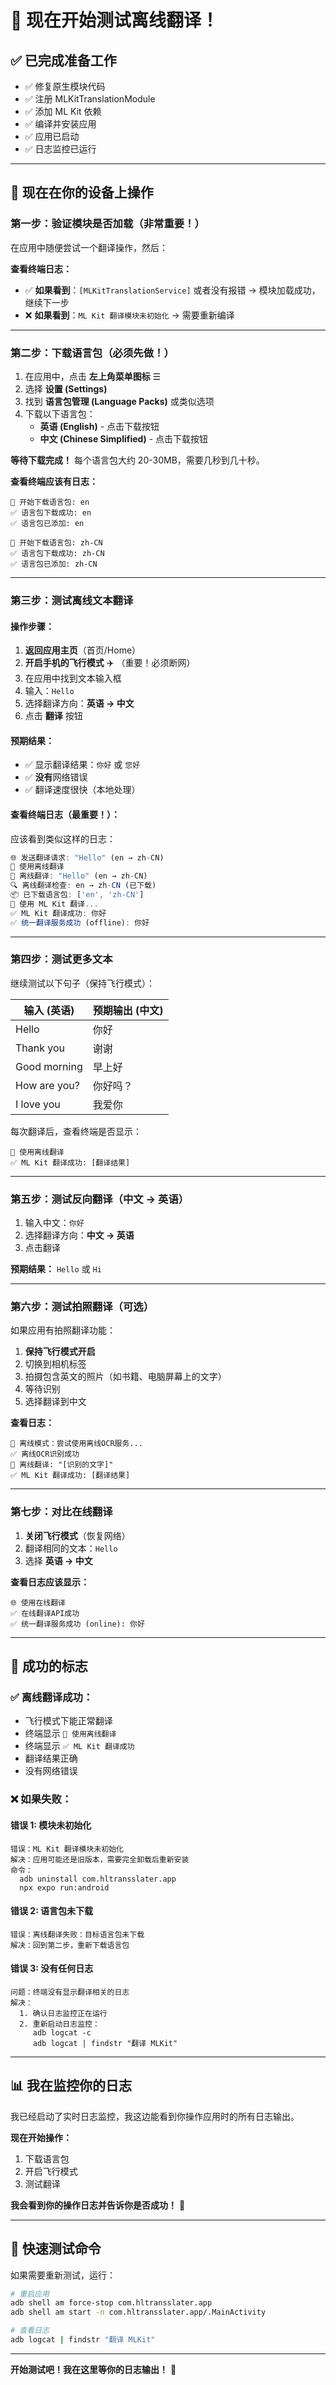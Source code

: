 # 🎯 现在开始测试离线翻译！

## ✅ **已完成准备工作**

- ✅ 修复原生模块代码
- ✅ 注册 MLKitTranslationModule
- ✅ 添加 ML Kit 依赖
- ✅ 编译并安装应用
- ✅ 应用已启动
- ✅ 日志监控已运行

---

## 📱 **现在在你的设备上操作**

### **第一步：验证模块是否加载（非常重要！）**

在应用中随便尝试一个翻译操作，然后：

**查看终端日志：**
- ✅ **如果看到**：`[MLKitTranslationService]` 或者没有报错 → 模块加载成功，继续下一步
- ❌ **如果看到**：`ML Kit 翻译模块未初始化` → 需要重新编译

---

### **第二步：下载语言包（必须先做！）**

1. 在应用中，点击 **左上角菜单图标** ☰
2. 选择 **设置 (Settings)**
3. 找到 **语言包管理 (Language Packs)** 或类似选项
4. 下载以下语言包：
   - **英语 (English)** - 点击下载按钮
   - **中文 (Chinese Simplified)** - 点击下载按钮

**等待下载完成！** 每个语言包大约 20-30MB，需要几秒到几十秒。

**查看终端应该有日志：**
```
📱 开始下载语言包: en
✅ 语言包下载成功: en
✅ 语言包已添加: en

📱 开始下载语言包: zh-CN
✅ 语言包下载成功: zh-CN
✅ 语言包已添加: zh-CN
```

---

### **第三步：测试离线文本翻译**

#### **操作步骤：**

1. **返回应用主页**（首页/Home）
2. **开启手机的飞行模式** ✈️ （重要！必须断网）
3. 在应用中找到文本输入框
4. 输入：`Hello`
5. 选择翻译方向：**英语 → 中文**
6. 点击 **翻译** 按钮

#### **预期结果：**
- ✅ 显示翻译结果：`你好` 或 `您好`
- ✅ **没有**网络错误
- ✅ 翻译速度很快（本地处理）

#### **查看终端日志（最重要！）：**

应该看到类似这样的日志：

```javascript
🌐 发送翻译请求: "Hello" (en → zh-CN)
📱 使用离线翻译
📱 离线翻译: "Hello" (en → zh-CN)
🔍 离线翻译检查: en → zh-CN (已下载)
📦 已下载语言包: ['en', 'zh-CN']
🤖 使用 ML Kit 翻译...
✅ ML Kit 翻译成功: 你好
✅ 统一翻译服务成功 (offline): 你好
```

---

### **第四步：测试更多文本**

继续测试以下句子（保持飞行模式）：

| 输入 (英语) | 预期输出 (中文) |
|------------|---------------|
| Hello | 你好 |
| Thank you | 谢谢 |
| Good morning | 早上好 |
| How are you? | 你好吗？ |
| I love you | 我爱你 |

每次翻译后，查看终端是否显示：
```
📱 使用离线翻译
✅ ML Kit 翻译成功: [翻译结果]
```

---

### **第五步：测试反向翻译（中文 → 英语）**

1. 输入中文：`你好`
2. 选择翻译方向：**中文 → 英语**
3. 点击翻译

**预期结果：** `Hello` 或 `Hi`

---

### **第六步：测试拍照翻译（可选）**

如果应用有拍照翻译功能：

1. **保持飞行模式开启**
2. 切换到相机标签
3. 拍摄包含英文的照片（如书籍、电脑屏幕上的文字）
4. 等待识别
5. 选择翻译到中文

**查看日志：**
```
🤖 离线模式：尝试使用离线OCR服务...
✅ 离线OCR识别成功
📱 离线翻译: "[识别的文字]"
✅ ML Kit 翻译成功: [翻译结果]
```

---

### **第七步：对比在线翻译**

1. **关闭飞行模式**（恢复网络）
2. 翻译相同的文本：`Hello`
3. 选择 **英语 → 中文**

**查看日志应该显示：**
```
🌐 使用在线翻译
✅ 在线翻译API成功
✅ 统一翻译服务成功 (online): 你好
```

---

## 🎯 **成功的标志**

### ✅ **离线翻译成功：**
- 飞行模式下能正常翻译
- 终端显示 `📱 使用离线翻译`
- 终端显示 `✅ ML Kit 翻译成功`
- 翻译结果正确
- 没有网络错误

### ❌ **如果失败：**

#### **错误 1: 模块未初始化**
```
错误：ML Kit 翻译模块未初始化
解决：应用可能还是旧版本，需要完全卸载后重新安装
命令：
  adb uninstall com.hltransslater.app
  npx expo run:android
```

#### **错误 2: 语言包未下载**
```
错误：离线翻译失败：目标语言包未下载
解决：回到第二步，重新下载语言包
```

#### **错误 3: 没有任何日志**
```
问题：终端没有显示翻译相关的日志
解决：
  1. 确认日志监控正在运行
  2. 重新启动日志监控：
     adb logcat -c
     adb logcat | findstr "翻译 MLKit"
```

---

## 📊 **我在监控你的日志**

我已经启动了实时日志监控，我这边能看到你操作应用时的所有日志输出。

**现在开始操作：**
1. 下载语言包
2. 开启飞行模式
3. 测试翻译

**我会看到你的操作日志并告诉你是否成功！** 🎉

---

## 🔧 **快速测试命令**

如果需要重新测试，运行：
```bash
# 重启应用
adb shell am force-stop com.hltransslater.app
adb shell am start -n com.hltransslater.app/.MainActivity

# 查看日志
adb logcat | findstr "翻译 MLKit"
```

---

**开始测试吧！我在这里等你的日志输出！** 👀




